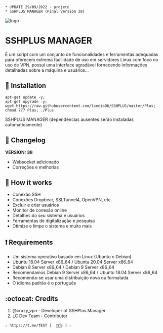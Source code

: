 ﻿```
* UPDATE 29/09/2022 - projeto
* SSHPLUS MANAGER (Final Versión 38)
```
![logo](https://github.com/laecio96/SSHPLUS/blob/master/Img/SSHPLUS_MANAGER.png)

# SSHPLUS MANAGER
É um script com um conjunto de funcionalidades e ferramentas adequadas para
oferecem extrema facilidade de uso em servidores Linux com foco no uso de
VPN, possui uma interface agradável fornecendo informações detalhadas sobre a máquina
e usuários...

## :book: Installation
```
apt-get update -y;
apt-get upgrade -y;
wget https://raw.githubusercontent.com/laecio96/SSHPLUS/master/Plus;
chmod 777 Plus; ./Plus
```
SSHPLUS MANAGER (dependências ausentes serão instaladas automaticamente)

## :scroll: Changelog
**VERSION: 38**
* Websocket adicionado
* Correções e melhorias

## :book: How it works
* Conexão SSH
* Conexões Dropbear, SSLTunnel4, OpenVPN, etc.
* Excluir e criar usuários
* Monitor de conexão online
* Detalhes do seu sistema e usuários
* Ferramentas de digitalização e pesquisa
* Otimize e limpe o sistema e muito mais

## :heavy_exclamation_mark: Requirements
* Um sistema operativo basado em Linux (Ubuntu o Debian)
* Ubuntu 18.04 Server x86_64 / Ubuntu 20.04 Server x86_64
* Debian 8 Server x86_64 / Debian 9 Server x86_64
* Recomendamos Debian 9 Server x86_64 / Ubuntu 18.04 Server x86_64
* Recomenda-se usar uma distribuição nova ou formatada
* O idioma padrão é o português

## :octocat: Credits
1. @crazy_vpn - Developer of SSHPlus Manager
2. LC Dev Team - Contributor 
```
☆ https://t.me/TEST [  ⃘⃤꙰✰ ] ☆
```
